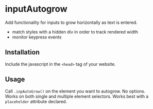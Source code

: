 inputAutogrow
======

Add functionality for inputs to grow horizontally as text is entered.

- match styles with a hidden div in order to track rendered width
- monitor keypress events

Installation
-----------
Include the javascript in the `<head>` tag of your website.

Usage
------
Call `.inpAutoGrow()` on the element you want to autogrow. No options. Works on both single and multiple element selectors.
Works best with a `placeholder` attribute declared.
